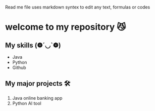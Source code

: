 Read me file uses markdown syntex to edit any text, formulas or codes


# welcome to my repository 😼


## My skills (❁´◡`❁)
- Java
- Python
- Github

## My major projects 🛠
1. Java online banking app
2. Python AI tool

